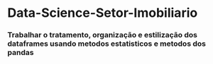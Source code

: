 # Data-Science-Setor-Imobiliario

### Trabalhar o tratamento, organização e estilização dos dataframes usando metodos estatisticos e metodos dos pandas
